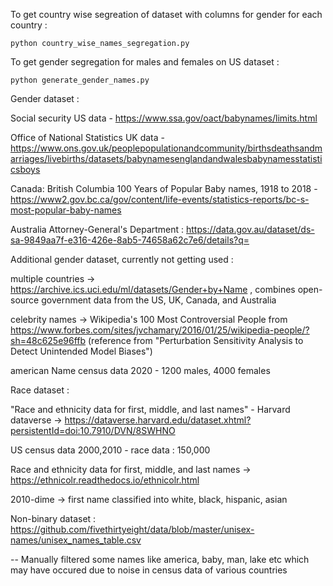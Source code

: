 To get country wise segreation of dataset with columns for gender for each country :
```
python country_wise_names_segregation.py
```

To get gender segregation for males and females on US dataset :
```
python generate_gender_names.py
```


Gender dataset :

Social security US data - https://www.ssa.gov/oact/babynames/limits.html

Office of National Statistics UK data - https://www.ons.gov.uk/peoplepopulationandcommunity/birthsdeathsandmarriages/livebirths/datasets/babynamesenglandandwalesbabynamesstatisticsboys

Canada: British Columbia 100 Years of Popular Baby names, 1918 to 2018 - https://www2.gov.bc.ca/gov/content/life-events/statistics-reports/bc-s-most-popular-baby-names

Australia Attorney-General's Department : https://data.gov.au/dataset/ds-sa-9849aa7f-e316-426e-8ab5-74658a62c7e6/details?q=

Additional gender dataset, currently not getting used : 

multiple countries -> https://archive.ics.uci.edu/ml/datasets/Gender+by+Name , combines open-source government data from the US, UK, Canada, and Australia

celebrity names -> Wikipedia's 100 Most Controversial People from https://www.forbes.com/sites/jvchamary/2016/01/25/wikipedia-people/?sh=48c625e96ffb  (reference from "Perturbation Sensitivity Analysis to Detect Unintended Model Biases")

american Name census data 2020 - 1200 males, 4000 females



Race dataset : 

"Race and ethnicity data for first, middle, and last names" - Harvard dataverse  -> https://dataverse.harvard.edu/dataset.xhtml?persistentId=doi:10.7910/DVN/8SWHNO

US census data 2000,2010 - race data : 150,000

Race and ethnicity data for first, middle, and last names -> https://ethnicolr.readthedocs.io/ethnicolr.html

2010-dime -> first name classified into white, black, hispanic, asian



Non-binary dataset : https://github.com/fivethirtyeight/data/blob/master/unisex-names/unisex_names_table.csv

-- Manually filtered some names like america, baby, man, lake  etc which may have occured due to noise in census data of various countries

